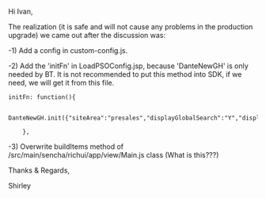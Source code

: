 Hi Ivan,

The realization (it is safe and will not cause any problems in the production upgrade) we came out after the discussion was:

-1) Add a config in custom-config.js.

-2) Add the 'initFn' in LoadPSOConfig.jsp, because 'DanteNewGH' is only needed by BT.
It is not recommended to put this method into SDK, if we need, we will get it from this file.

```
initFn: function(){

        DanteNewGH.init({"siteArea":"presales","displayGlobalSearch":"Y","displayCountry":"Y","width":1154,"country":"India"});

    },
 ```
 
-3) Overwrite buildItems method of /src/main/sencha/richui/app/view/Main.js class (What is this???)

Thanks & Regards,

Shirley

